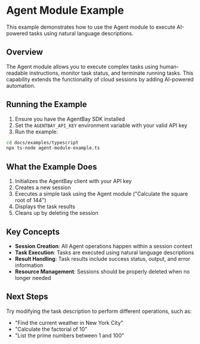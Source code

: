 # Agent Module Example

This example demonstrates how to use the Agent module to execute AI-powered tasks using natural language descriptions.

## Overview

The Agent module allows you to execute complex tasks using human-readable instructions, monitor task status, and terminate running tasks. This capability extends the functionality of cloud sessions by adding AI-powered automation.

## Running the Example

1. Ensure you have the AgentBay SDK installed
2. Set the `AGENTBAY_API_KEY` environment variable with your valid API key
3. Run the example:

```bash
cd docs/examples/typescript
npx ts-node agent-module-example.ts
```

## What the Example Does

1. Initializes the AgentBay client with your API key
2. Creates a new session
3. Executes a simple task using the Agent module ("Calculate the square root of 144")
4. Displays the task results
5. Cleans up by deleting the session

## Key Concepts

- **Session Creation**: All Agent operations happen within a session context
- **Task Execution**: Tasks are executed using natural language descriptions
- **Result Handling**: Task results include success status, output, and error information
- **Resource Management**: Sessions should be properly deleted when no longer needed

## Next Steps

Try modifying the task description to perform different operations, such as:
- "Find the current weather in New York City"
- "Calculate the factorial of 10"
- "List the prime numbers between 1 and 100"
